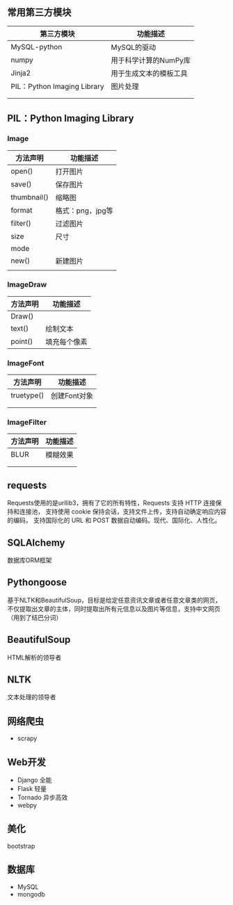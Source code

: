 ## 常用第三方模块

| 第三方模块                      | 功能描述          |
| -------------------------- | ------------- |
| MySQL-python               | MySQL的驱动      |
| numpy                      | 用于科学计算的NumPy库 |
| Jinja2                     | 用于生成文本的模板工具   |
| PIL：Python Imaging Library | 图片处理          |
|                            |               |
|                            |               |

## PIL：Python Imaging Library

### Image

| 方法声明        | 功能描述        |
| ----------- | ----------- |
| open()      | 打开图片        |
| save()      | 保存图片        |
| thumbnail() | 缩略图         |
| format      | 格式：png，jpg等 |
| filter()    | 过滤图片        |
| size        | 尺寸          |
| mode        |             |
| new()       | 新建图片        |
|             |             |

### ImageDraw

| 方法声明    | 功能描述   |
| ------- | ------ |
| Draw()  |        |
| text()  | 绘制文本   |
| point() | 填充每个像素 |

### ImageFont

| 方法声明       | 功能描述     |
| ---------- | -------- |
| truetype() | 创建Font对象 |
|            |          |
|            |          |

### ImageFilter

| 方法声明 | 功能描述 |
| ---- | ---- |
| BLUR | 模糊效果 |
|      |      |
|      |      |

## requests

Requests使用的是urllib3，拥有了它的所有特性，Requests 支持 HTTP 连接保持和连接池， 支持使用 cookie 保持会话，支持文件上传，支持自动确定响应内容的编码， 支持国际化的 URL 和 POST 数据自动编码。现代、国际化、人性化。

## SQLAlchemy

数据库ORM框架

## Pythongoose

基于NLTK和BeautifulSoup，目标是给定任意资讯文章或者任意文章类的网页，不仅提取出文章的主体，同时提取出所有元信息以及图片等信息，支持中文网页（用到了结巴分词）

## BeautifulSoup

HTML解析的领导者

## NLTK

文本处理的领导者

## 网络爬虫

- scrapy

## Web开发

- Django 全能
- Flask 轻量
- Tornado 异步高效
- webpy

## 美化

bootstrap

## 数据库

- MySQL
- mongodb